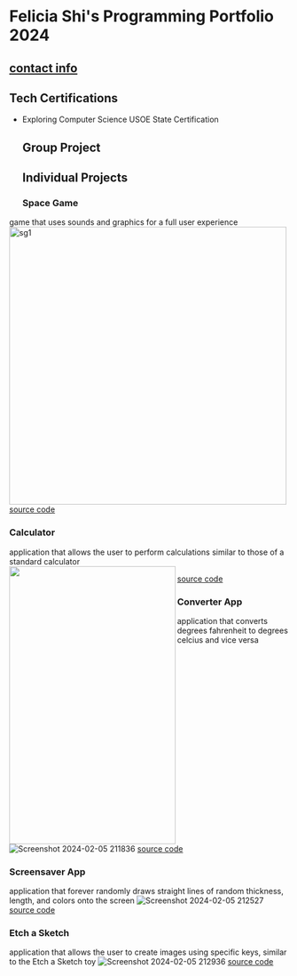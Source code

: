 # Felicia Shi's Programming Portfolio 2024
## [contact info](9645256@graniteschools.org)

## Tech Certifications
* Exploring Computer Science USOE State Certification

  ## Group Project

  ## Individual Projects

  ### Space Game
 game that uses sounds and graphics for a full user experience
<img align = "left" width="500" alt="sg1" src="https://github.com/CosmicIris/programmingportfolio/assets/111626385/ccf43580-b569-4ac0-a4b3-0fecfde60c4f">

[source code](https://github.com/CosmicIris/programmingportfolio/files/14168915/SpaceGame_currentvers_.zip)

### Calculator
application that allows the user to perform calculations similar to those of a standard calculator
<br clear="left"/>
<img align="left" width="300" height="500" src = "https://github.com/CosmicIris/programmingportfolio/assets/111626385/d706b0ab-d43e-4241-8a95-095f53370dcc">

[source code](https://github.com/CosmicIris/programmingportfolio/files/14169099/calculator.3.zip)


### Converter App
application that converts degrees fahrenheit to degrees celcius and vice versa
![Screenshot 2024-02-05 211836](https://github.com/CosmicIris/programmingportfolio/assets/111626385/c54369a8-b764-4b97-9efc-e87b4168620c)
[source code](https://github.com/CosmicIris/programmingportfolio/files/14169083/ConversionApp.zip)

### Screensaver App
application that forever randomly draws straight lines of random thickness, length, and colors onto the screen
![Screenshot 2024-02-05 212527](https://github.com/CosmicIris/programmingportfolio/assets/111626385/29463976-aa9c-4bf1-bb41-653267a14196)
[source code](https://github.com/CosmicIris/programmingportfolio/files/14169076/ScreenSaver_App.zip)


### Etch a Sketch
application that allows the user to create images using specific keys, similar to the Etch a Sketch toy
![Screenshot 2024-02-05 212936](https://github.com/CosmicIris/programmingportfolio/assets/111626385/8417df3c-a527-49d4-b370-d382864c0bea)
[source code](https://github.com/CosmicIris/programmingportfolio/files/14169079/EtchASketch.zip)
